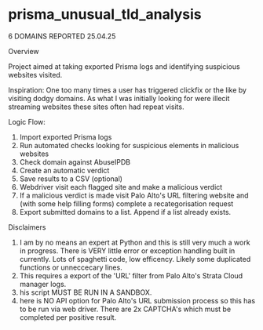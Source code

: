 # prisma_unusual_tld_analysis
6 DOMAINS REPORTED 25.04.25

Overview

Project aimed at taking exported Prisma logs and identifying suspicious websites visited.

Inspiration:
One too many times a user has triggered clickfix or the like by visiting dodgy domains. As what I was initially looking for were illecit streaming websites these sites often had repeat visits.

Logic Flow:
1. Import exported Prisma logs
2. Run automated checks looking for suspicious elements in malicious websites
3. Check domain against AbuseIPDB
4. Create an automatic verdict
5. Save results to a CSV
   (optional)
6. Webdriver visit each flagged site and make a malicious verdict
7. If a malicious verdict is made visit Palo Alto's URL filtering website and (with some help filling forms) complete a recategorisation request
8. Export submitted domains to a list. Append if a list already exists.

Disclaimers
1. I am by no means an expert at Python and this is still very much a work in progress. There is VERY little error or exception handling built in currently. Lots of spaghetti code, low efficency. Likely some duplicated functions or unneccecary lines.
2.  This requires a export of the 'URL' filter from Palo Alto's Strata Cloud manager logs.
3.  his script MUST BE RUN IN A SANDBOX. 
4.  here is NO API option for Palo Alto's URL submission process so this has to be run via web driver. There are 2x CAPTCHA's which must be completed per positive result. 

